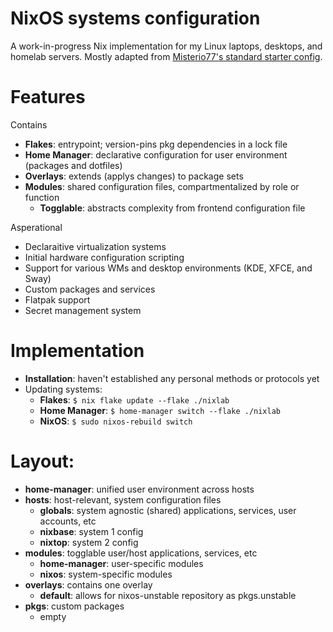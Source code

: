 # NixOS systems configuration

A work-in-progress Nix implementation for my Linux laptops, desktops, and homelab servers. Mostly adapted from [Misterio77's standard starter config](https://github.com/Misterio77/nix-starter-configs).

# Features
Contains
- **Flakes**: entrypoint; version-pins pkg dependencies in a lock file
- **Home Manager**: declarative configuration for user environment (packages and dotfiles)
- **Overlays**: extends (applys changes) to package sets
- **Modules**: shared configuration files, compartmentalized by role or function
  - **Togglable**: abstracts complexity from frontend configuration file

Asperational
- Declaraitive virtualization systems
- Initial hardware configuration scripting
- Support for various WMs and desktop environments (KDE, XFCE, and Sway)
- Custom packages and services
- Flatpak support
- Secret management system

# Implementation
- **Installation**: haven't established any personal methods or protocols yet
- Updating systems:
  - **Flakes**: ` $ nix flake update --flake ./nixlab `
  - **Home Manager**: ` $ home-manager switch --flake ./nixlab `
  - **NixOS**: ` $ sudo nixos-rebuild switch `

# Layout:
- **home-manager**: unified user environment across hosts
- **hosts**: host-relevant, system configuration files
  - **globals**: system agnostic (shared) applications, services, user accounts, etc
  - **nixbase**: system 1 config
  - **nixtop**: system 2 config
- **modules**: togglable user/host applications, services, etc
  - **home-manager**: user-specific modules
  - **nixos**: system-specific modules
- **overlays**: contains one overlay
  - **default**: allows for nixos-unstable repository as pkgs.unstable
- **pkgs**: custom packages
  - empty
